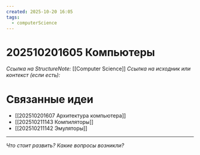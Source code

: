 ```yaml
---
created: 2025-10-20 16:05
tags:
  - computerScience
---
```

# 202510201605 Компьютеры

*Ссылка на StructureNote:* [[Computer Science]]
*Ссылка на исходник или контекст (если есть):*

# Связанные идеи

- [[202510201607 Архитектура компьютера]]
- [[202510211143 Компиляторы]]
- [[202510211142 Эмуляторы]]

---

*Что стоит развить? Какие вопросы возникли?*
